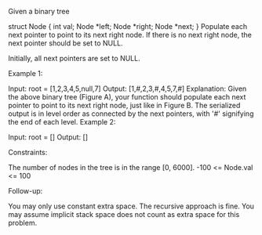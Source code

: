 Given a binary tree

struct Node {
int val;
Node *left;
Node *right;
Node \*next;
}
Populate each next pointer to point to its next right node. If there is no next right node, the next pointer should be set to NULL.

Initially, all next pointers are set to NULL.

Example 1:

Input: root = [1,2,3,4,5,null,7]
Output: [1,#,2,3,#,4,5,7,#]
Explanation: Given the above binary tree (Figure A), your function should populate each next pointer to point to its next right node, just like in Figure B. The serialized output is in level order as connected by the next pointers, with '#' signifying the end of each level.
Example 2:

Input: root = []
Output: []

Constraints:

The number of nodes in the tree is in the range [0, 6000].
-100 <= Node.val <= 100

Follow-up:

You may only use constant extra space.
The recursive approach is fine. You may assume implicit stack space does not count as extra space for this problem.
